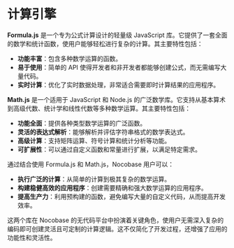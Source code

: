 # 计算引擎

**Formula.js** 是一个专为公式计算设计的轻量级 JavaScript 库。它提供了一套全面的数学和统计函数，使用户能够轻松进行复杂的计算。其主要特性包括：

- **功能丰富**：包含多种数学运算的函数。
- **易于使用**：简单的 API 使得开发者和非开发者都能够创建公式，而无需编写大量代码。
- **实时计算**：优化了实时数据处理，非常适合需要即时计算结果的应用程序。

**Math.js** 是一个适用于 JavaScript 和 Node.js 的广泛数学库。它支持从基本算术到高级代数、统计学和线性代数等多种数学运算。其主要特性包括：

- **功能全面**：提供各种类型数学运算的广泛函数。
- **灵活的表达式解析**：能够解析并评估字符串格式的数学表达式。
- **高级计算**：支持矩阵运算、符号计算和统计分析等功能。
- **可扩展性**：可以通过自定义函数和常量进行扩展，以满足特定需求。


通过结合使用 Formula.js 和 Math.js，Nocobase 用户可以：

- **执行广泛的计算**：从简单的计算到极其复杂的数学运算。
- **构建稳健高效的应⽤程序**：创建需要精确和强大数学运算的应用程序。
- **提高生产力**：利用预构建的函数，避免编写大量的自定义代码，从而提高开发效率。

这两个库在 Nocobase 的无代码平台中扮演着关键角色，使用户无需深入复杂的编码即可创建灵活且可定制的计算逻辑。这不仅简化了开发过程，还增强了应用的功能性和灵活性。
